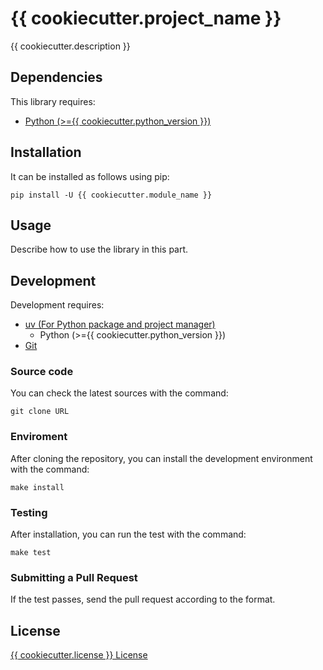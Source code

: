 # {{ cookiecutter.project_name }}

{{ cookiecutter.description }}

## Dependencies

This library requires:

- [Python (>={{ cookiecutter.python_version }})](https://www.python.org/)

## Installation

It can be installed as follows using pip:

```shell
pip install -U {{ cookiecutter.module_name }}
```

## Usage

Describe how to use the library in this part.

## Development

Development requires:

- [uv (For Python package and project manager)](https://github.com/astral-sh/uv)
  - Python (>={{ cookiecutter.python_version }})
- [Git](https://git-scm.com/)

### Source code

You can check the latest sources with the command:

```shell
git clone URL
```

### Enviroment

After cloning the repository, you can install the development environment with the command:

```shell
make install
```

### Testing

After installation, you can run the test with the command:

```shell
make test
```

### Submitting a Pull Request

If the test passes, send the pull request according to the format.

## License

[{{ cookiecutter.license }} License](LICENSE)

